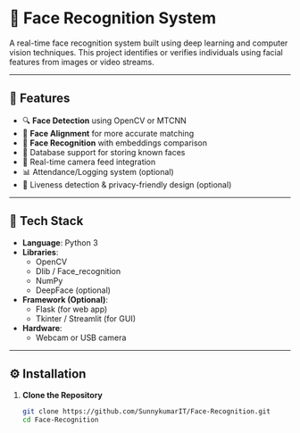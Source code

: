 # 🧠 Face Recognition System

A real-time face recognition system built using deep learning and computer vision techniques. This project identifies or verifies individuals using facial features from images or video streams.

---

## 📌 Features

- 🔍 **Face Detection** using OpenCV or MTCNN
- 🧭 **Face Alignment** for more accurate matching
- 🎯 **Face Recognition** with embeddings comparison
- 💾 Database support for storing known faces
- 🎥 Real-time camera feed integration
- 📊 Attendance/Logging system (optional)
- 🔐 Liveness detection & privacy-friendly design (optional)

---

## 🧰 Tech Stack

- **Language**: Python 3
- **Libraries**: 
  - OpenCV
  - Dlib / Face_recognition
  - NumPy
  - DeepFace (optional)
- **Framework (Optional)**:
  - Flask (for web app)
  - Tkinter / Streamlit (for GUI)
- **Hardware**:
  - Webcam or USB camera

---

## ⚙️ Installation

1. **Clone the Repository**
   ```bash
   git clone https://github.com/SunnykumarIT/Face-Recognition.git
   cd Face-Recognition

